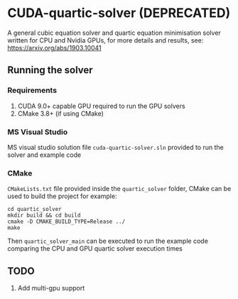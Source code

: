 # CUDA-quartic-solver (DEPRECATED)

A general cubic equation solver and quartic equation minimisation solver written for CPU and Nvidia GPUs, for more details and results, see: https://arxiv.org/abs/1903.10041

## Running the solver

### Requirements

1) CUDA 9.0+ capable GPU required to run the GPU solvers
2) CMake 3.8+ (if using CMake) 

### MS Visual Studio

MS visual studio solution file ```cuda-quartic-solver.sln``` provided to run the solver and example code

### CMake

```CMakeLists.txt``` file provided inside the ```quartic_solver``` folder, CMake can be used to build the project for example:

```
cd quartic_solver
mkdir build && cd build
cmake -D CMAKE_BUILD_TYPE=Release ../
make
```

Then ```quartic_solver_main``` can be executed to run the example code comparing the CPU and GPU quartic solver execution times 

## TODO

1) Add multi-gpu support
